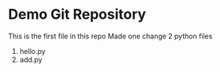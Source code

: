 # Demo Git Repository

This is the first file in this repo
Made one change
2 python files
1. hello.py
2. add.py
